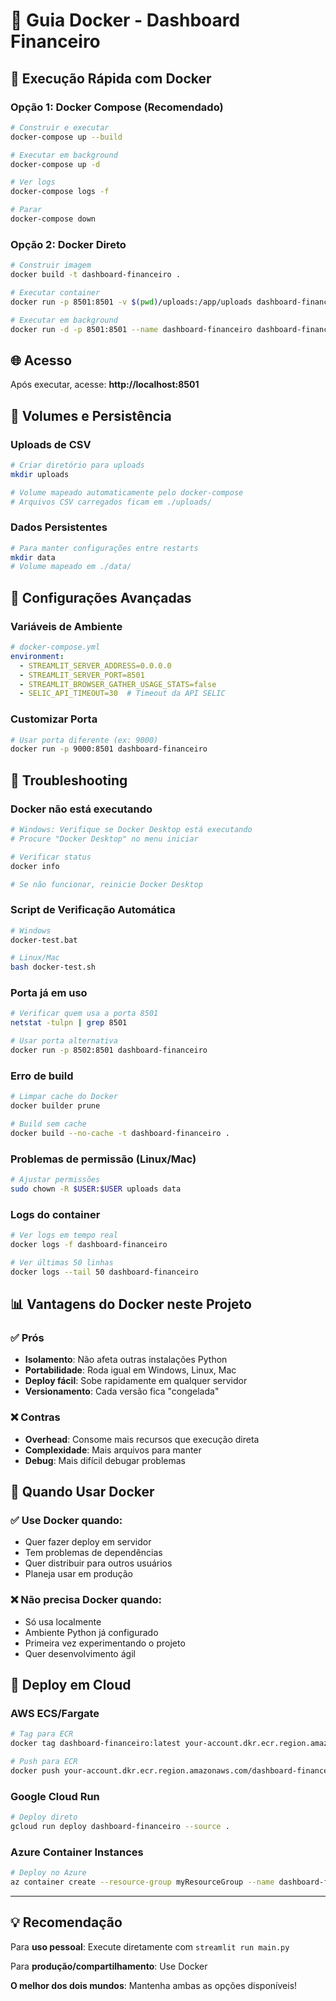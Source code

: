 # 🐳 Guia Docker - Dashboard Financeiro

## 🚀 Execução Rápida com Docker

### Opção 1: Docker Compose (Recomendado)
```bash
# Construir e executar
docker-compose up --build

# Executar em background
docker-compose up -d

# Ver logs
docker-compose logs -f

# Parar
docker-compose down
```

### Opção 2: Docker Direto
```bash
# Construir imagem
docker build -t dashboard-financeiro .

# Executar container
docker run -p 8501:8501 -v $(pwd)/uploads:/app/uploads dashboard-financeiro

# Executar em background
docker run -d -p 8501:8501 --name dashboard-financeiro dashboard-financeiro
```

## 🌐 Acesso
Após executar, acesse: **http://localhost:8501**

## 📁 Volumes e Persistência

### Uploads de CSV
```bash
# Criar diretório para uploads
mkdir uploads

# Volume mapeado automaticamente pelo docker-compose
# Arquivos CSV carregados ficam em ./uploads/
```

### Dados Persistentes
```bash
# Para manter configurações entre restarts
mkdir data
# Volume mapeado em ./data/
```

## 🔧 Configurações Avançadas

### Variáveis de Ambiente
```yaml
# docker-compose.yml
environment:
  - STREAMLIT_SERVER_ADDRESS=0.0.0.0
  - STREAMLIT_SERVER_PORT=8501
  - STREAMLIT_BROWSER_GATHER_USAGE_STATS=false
  - SELIC_API_TIMEOUT=30  # Timeout da API SELIC
```

### Customizar Porta
```bash
# Usar porta diferente (ex: 9000)
docker run -p 9000:8501 dashboard-financeiro
```

## 🐛 Troubleshooting

### Docker não está executando
```bash
# Windows: Verifique se Docker Desktop está executando
# Procure "Docker Desktop" no menu iniciar

# Verificar status
docker info

# Se não funcionar, reinicie Docker Desktop
```

### Script de Verificação Automática
```bash
# Windows
docker-test.bat

# Linux/Mac
bash docker-test.sh
```

### Porta já em uso
```bash
# Verificar quem usa a porta 8501
netstat -tulpn | grep 8501

# Usar porta alternativa
docker run -p 8502:8501 dashboard-financeiro
```

### Erro de build
```bash
# Limpar cache do Docker
docker builder prune

# Build sem cache
docker build --no-cache -t dashboard-financeiro .
```

### Problemas de permissão (Linux/Mac)
```bash
# Ajustar permissões
sudo chown -R $USER:$USER uploads data
```

### Logs do container
```bash
# Ver logs em tempo real
docker logs -f dashboard-financeiro

# Ver últimas 50 linhas
docker logs --tail 50 dashboard-financeiro
```

## 📊 Vantagens do Docker neste Projeto

### ✅ Prós
- **Isolamento**: Não afeta outras instalações Python
- **Portabilidade**: Roda igual em Windows, Linux, Mac
- **Deploy fácil**: Sobe rapidamente em qualquer servidor
- **Versionamento**: Cada versão fica "congelada"

### ❌ Contras
- **Overhead**: Consome mais recursos que execução direta
- **Complexidade**: Mais arquivos para manter
- **Debug**: Mais difícil debugar problemas

## 🎯 Quando Usar Docker

### ✅ Use Docker quando:
- Quer fazer deploy em servidor
- Tem problemas de dependências
- Quer distribuir para outros usuários
- Planeja usar em produção

### ❌ Não precisa Docker quando:
- Só usa localmente
- Ambiente Python já configurado
- Primeira vez experimentando o projeto
- Quer desenvolvimento ágil

## 🚀 Deploy em Cloud

### AWS ECS/Fargate
```bash
# Tag para ECR
docker tag dashboard-financeiro:latest your-account.dkr.ecr.region.amazonaws.com/dashboard-financeiro:latest

# Push para ECR
docker push your-account.dkr.ecr.region.amazonaws.com/dashboard-financeiro:latest
```

### Google Cloud Run
```bash
# Deploy direto
gcloud run deploy dashboard-financeiro --source .
```

### Azure Container Instances
```bash
# Deploy no Azure
az container create --resource-group myResourceGroup --name dashboard-financeiro --image dashboard-financeiro
```

---

## 💡 Recomendação

Para **uso pessoal**: Execute diretamente com `streamlit run main.py`

Para **produção/compartilhamento**: Use Docker

**O melhor dos dois mundos**: Mantenha ambas as opções disponíveis!
